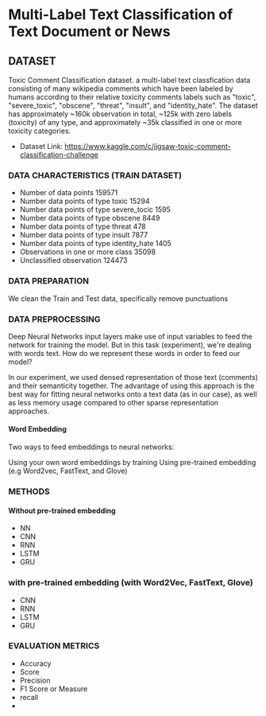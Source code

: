 # Multi-Label Text Classification of Text Document or News

## DATASET
Toxic Comment Classification dataset. a multi-label text classfication data consisting of many wikipedia comments which have been labeled by humans according to their relative toxicity comments labels such as "toxic", "severe_toxic", "obscene", "threat", "insult", and "identity_hate". The dataset has approximately ~160k observation in total, ~125k with zero labels (toxicity) of any type, and approximately ~35k classified in one or more toxicity categories.

* Dataset Link: https://www.kaggle.com/c/jigsaw-toxic-comment-classification-challenge


### DATA CHARACTERISTICS (TRAIN DATASET)
* Number of data points 159571
* Number data points of type toxic 15294
* Number data points of type severe_tocic 1595
* Number data points of type obscene 8449
* Number data points of type threat 478
* Number data points of type insult 7877
* Number data points of type identity_hate 1405
* Observations in one or more class 35098
* Unclassified observation 124473


### DATA PREPARATION
 We clean the Train and Test data, specifically remove punctuations
 
 
 
### DATA PREPROCESSING
Deep Neural Networks input layers make use of input variables to feed the network for training the model. But in this task (experiment), we're dealing with words text. How do we represent these words in order to feed our model?

In our experiment, we used densed representation of those text (comments) and their semanticity together. The advantage of using this approach is the best way for fitting neural networks onto a text data (as in our case), as well as less memory usage compared to other sparse representation approaches.

#### Word Embedding
Two ways to feed embeddings to neural networks:

Using your own word embeddings by training
Using pre-trained embedding (e.g Word2vec, FastText, and Glove)

### METHODS 
#### Without pre-trained embedding
* NN
* CNN 
* RNN
* LSTM
* GRU

### with pre-trained embedding (with Word2Vec, FastText, Glove)
* CNN 
* RNN
* LSTM
* GRU


### EVALUATION METRICS
* Accuracy
* Score
* Precision
* F1 Score or Measure
* recall
*
